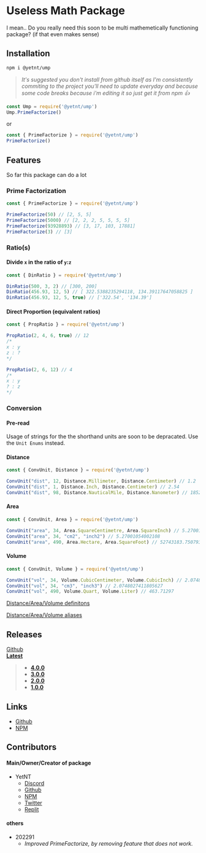 # Useless Math Package
I mean.. Do you really need this soon to be multi mathemetically functioning package? (if that even makes sense)

## Installation
```bash
npm i @yetnt/ump
```
> _It's suggested you don't install from github itself as I'm consistently commiting to the project you'll need to update everyday and because some code breaks because i'm editing it so just get it from npm :+1:_
```js
const Ump = require('@yetnt/ump')
Ump.PrimeFactorize()
```
or
```js
const { PrimeFactorize } = require('@yetnt/ump')
PrimeFactorize()
```

## Features
So far this package can do a lot

### Prime Factorization

```js
const { PrimeFactorize } = require('@yetnt/ump')

PrimeFactorize(50) // [2, 5, 5]
PrimeFactorize(5000) // [2, 2, 2, 5, 5, 5, 5]
PrimeFactorize(93928893) // [3, 17, 103, 17881]
PrimeFactorize(3) // [3]
```

### Ratio(s)

#### Divide `x` in the ratio of `y`:`z`
```js
const { DinRatio } = require('@yetnt/ump')

DinRatio(500, 3, 2) // [300, 200]
DinRatio(456.93, 12, 5) // [ 322.5388235294118, 134.39117647058825 ]
DinRatio(456.93, 12, 5, true) // ['322.54', '134.39']
```

#### Direct Proportion (equivalent ratios)
```js
const { PropRatio } = require('@yetnt/ump')

PropRatio(2, 4, 6, true) // 12
/* 
x : y
z : ?
*/

PropRatio(2, 6, 12) // 4
/*
x : y
? : z
*/
```

### Conversion
#### Pre-read
Usage of strings for the the shorthand units are soon to be depracated. Use the `Unit Enums` instead.
#### Distance

```js
const { ConvUnit, Distance } = require('@yetnt/ump')

ConvUnit("dist", 12, Distance.Millimeter, Distance.Centimeter) // 1.2
ConvUnit("dist", 1, Distance.Inch, Distance.Centimeter) // 2.54
ConvUnit("dist", 98, Distance.NauticalMile, Distance.Nanometer) // 1852000000000
```

#### Area

```js
const { ConvUnit, Area } = require('@yetnt/ump')

ConvUnit("area", 34, Area.SquareCentimetre, Area.SquareInch) // 5.27001054002108
ConvUnit("area", 34, "cm2", "inch2") // 5.27001054002108
ConvUnit("area", 490, Area.Hectare, Area.SquareFoot) // 52743183.75079384
```

#### Volume
```js
const { ConvUnit, Volume } = require('@yetnt/ump')

ConvUnit("vol", 34, Volume.CubicCentimeter, Volume.CubicInch) // 2.0748027411805627
ConvUnit("vol", 34, "cm3", "inch3") // 2.0748027411805627
ConvUnit("vol", 490, Volume.Quart, Volume.Liter) // 463.71297
```

[Distance/Area/Volume definitons](https://github.com/Yetity/ump/blob/main/src/libmath/convTable.json)

[Distance/Area/Volume aliases](https://github.com/Yetity/ump/blob/master/src/libmath/def/unit-ali.json)

## Releases
[Github](https://github.com/Yetity/ump/releases) \
**[Latest](https://github.com/Yetity/ump/releases/latest)**

> * **[4.0.0](https://github.com/Yetity/ump/releases/tag/v3.0.0)**
> * **[3.0.0](https://github.com/Yetity/ump/releases/tag/v3.0.0)**
> * **[2.0.0](https://github.com/Yetity/ump/releases/tag/v2.0.0)**
> * **[1.0.0](https://github.com/Yetity/ump/releases/tag/v1.0.0)**

## Links
* [Github](https://github.com/Yetity/ump)
* [NPM](https://npmjs.com/package/@yetnt/ump)

## Contributors
#### Main/Owner/Creator of package
* YetNT
	* [Discord](https://discordapp.com/users/671549251024584725)
	* [Github](https://github.com/Yetity)
	* [NPM](https://npmjs.com/~yetnt)
	* [Twitter](https://twitter.com/YetNT1)
	* [Replit](https://replit.com/@hlonipoole692)

#### others
* 202291
	* _Improved PrimeFactorize, by removing feature that does not work._
